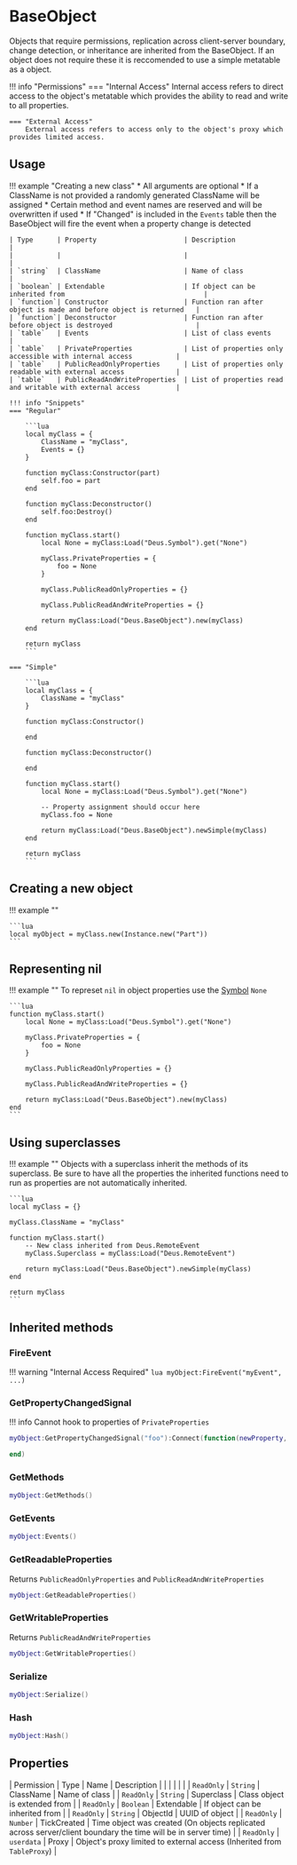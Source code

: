 # BaseObject

Objects that require permissions, replication across client-server boundary, change detection, or inheritance are inherited from the BaseObject.
If an object does not require these it is reccomended to use a simple metatable as a object.

!!! info "Permissions"
    === "Internal Access"
        Internal access refers to direct access to the object's metatable which provides the ability to read and write to all properties.

    === "External Access"
        External access refers to access only to the object's proxy which provides limited access.

## Usage

!!! example "Creating a new class"
    * All arguments are optional
    * If a ClassName is not provided a randomly generated ClassName will be assigned
    * Certain method and event names are reserved and will be overwritten if used
    * If "Changed" is included in the `Events` table then the BaseObject will fire the event when a property change is detected

    | Type      | Property                      | Description                                                       |
    |           |                               |                                                                   |
    | `string`  | ClassName                     | Name of class                                                     |
    | `boolean` | Extendable                    | If object can be inherited from                                   |
    | `function`| Constructor                   | Function ran after object is made and before object is returned   |
    | `function`| Deconstructor                 | Function ran after before object is destroyed                     |
    | `table`   | Events                        | List of class events                                              |
    | `table`   | PrivateProperties             | List of properties only accessible with internal access           |
    | `table`   | PublicReadOnlyProperties      | List of properties only readable with external access             |
    | `table`   | PublicReadAndWriteProperties  | List of properties read and writable with external access         |

    !!! info "Snippets"
    === "Regular"

        ```lua
        local myClass = {
            ClassName = "myClass",
            Events = {}
        }

        function myClass:Constructor(part)
            self.foo = part
        end

        function myClass:Deconstructor()
            self.foo:Destroy()
        end

        function myClass.start()
            local None = myClass:Load("Deus.Symbol").get("None")

            myClass.PrivateProperties = {
                foo = None
            }

            myClass.PublicReadOnlyProperties = {}

            myClass.PublicReadAndWriteProperties = {}

            return myClass:Load("Deus.BaseObject").new(myClass)
        end

        return myClass
        ```

    === "Simple"

        ```lua
        local myClass = {
            ClassName = "myClass"
        }

        function myClass:Constructor()
            
        end

        function myClass:Deconstructor()
            
        end

        function myClass.start()
            local None = myClass:Load("Deus.Symbol").get("None")

            -- Property assignment should occur here
            myClass.foo = None

            return myClass:Load("Deus.BaseObject").newSimple(myClass)
        end

        return myClass
        ```

## Creating a new object

!!! example ""

    ```lua
    local myObject = myClass.new(Instance.new("Part"))
    ```

## Representing nil

!!! example ""
    To represet `nil` in object properties use the [Symbol](../Libraries/symbol.md) `None`

    ```lua
    function myClass.start()
        local None = myClass:Load("Deus.Symbol").get("None")

        myClass.PrivateProperties = {
            foo = None
        }

        myClass.PublicReadOnlyProperties = {}

        myClass.PublicReadAndWriteProperties = {}

        return myClass:Load("Deus.BaseObject").new(myClass)
    end
    ```

## Using superclasses

!!! example ""
    Objects with a superclass inherit the methods of its superclass. Be sure to have all the properties the inherited functions need to run as properties are not automatically inherited.

    ```lua
    local myClass = {}

    myClass.ClassName = "myClass"

    function myClass.start()
        -- New class inherited from Deus.RemoteEvent
        myClass.Superclass = myClass:Load("Deus.RemoteEvent")

        return myClass:Load("Deus.BaseObject").newSimple(myClass)
    end

    return myClass
    ```

## Inherited methods

### FireEvent

!!! warning "Internal Access Required"
    ```lua
    myObject:FireEvent("myEvent", ...)
    ```

### GetPropertyChangedSignal

!!! info
    Cannot hook to properties of `PrivateProperties`

```lua
myObject:GetPropertyChangedSignal("foo"):Connect(function(newProperty, oldProperty)

end)
```

### GetMethods

```lua
myObject:GetMethods()
```

### GetEvents

```lua
myObject:Events()
```

### GetReadableProperties

Returns `PublicReadOnlyProperties` and `PublicReadAndWriteProperties`

```lua
myObject:GetReadableProperties()
```

### GetWritableProperties

Returns `PublicReadAndWriteProperties`

```lua
myObject:GetWritableProperties()
```

### Serialize

```lua
myObject:Serialize()
```

### Hash

```lua
myObject:Hash()
```

## Properties

| Permission    | Type          | Name              | Description                                                                                                   |
|               |               |                   |                                                                                                               |
| `ReadOnly`    | `String`      | ClassName         | Name of class                                                                                                 |
| `ReadOnly`    | `String`      | Superclass        | Class object is extended from                                                                                 |
| `ReadOnly`    | `Boolean`     | Extendable        | If object can be inherited from                                                                               |
| `ReadOnly`    | `String`      | ObjectId          | UUID of object                                                                                                |
| `ReadOnly`    | `Number`      | TickCreated       | Time object was created (On objects replicated across server/client boundary the time will be in server time) |
| `ReadOnly`    | `userdata`    | Proxy             | Object's proxy limited to external access (Inherited from `TableProxy`)                                       |